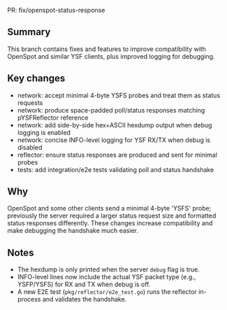 PR: fix/openspot-status-response

Summary
-------
This branch contains fixes and features to improve compatibility with OpenSpot and similar YSF clients, plus improved logging for debugging.

Key changes
-----------
- network: accept minimal 4-byte YSFS probes and treat them as status requests
- network: produce space-padded poll/status responses matching pYSFReflector reference
- network: add side-by-side hex+ASCII hexdump output when debug logging is enabled
- network: concise INFO-level logging for YSF RX/TX when debug is disabled
- reflector: ensure status responses are produced and sent for minimal probes
- tests: add integration/e2e tests validating poll and status handshake

Why
---
OpenSpot and some other clients send a minimal 4-byte 'YSFS' probe; previously the server required a larger status request size and formatted status responses differently. These changes increase compatibility and make debugging the handshake much easier.

Notes
-----
- The hexdump is only printed when the server `debug` flag is true.
- INFO-level lines now include the actual YSF packet type (e.g., YSFP/YSFS) for RX and TX when debug is off.
- A new E2E test (`pkg/reflector/e2e_test.go`) runs the reflector in-process and validates the handshake.
